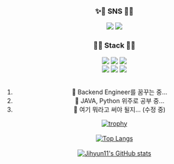 <div align="center">


### ✨:icecream: SNS :icecream:✨
  
<a href="https://blog.naver.com/372491" target="_blank"><img src="https://img.shields.io/badge/BLOG-03C75A?style=for-the-badge&logo=naver&logoColor=FFFFF9"/></a>
<a href="https://blog.naver.com/372491" target="_blank"><img src="https://img.shields.io/badge/instagram-E4405F?style=for-the-badge&logo=instagram&logoColor=FFFFF9"/></a> <br>

  
  
### 🚀:custard: Stack :custard:🚀
  
<img src="https://img.shields.io/badge/JAVA-007396?style=for-the-badge&logo=java&logoColor=white">
<img src="https://img.shields.io/badge/Spring-6DB33F?style=for-the-badge&logo=Spring&logoColor=white">
<img src="https://img.shields.io/badge/mysql-4479A1?style=for-the-badge&logo=mysql&logoColor=white"><br>
<img src="https://img.shields.io/badge/mariaDB-003545?style=for-the-badge&logo=mariaDB&logoColor=white">
<img src="https://img.shields.io/badge/linux-FCC624?style=for-the-badge&logo=linux&logoColor=black">
<img src="https://img.shields.io/badge/aws-232F3E?style=for-the-badge&logo=aws&logoColor=white"><br>

<br>
  
  1. 🌱 Backend Engineer를 꿈꾸는 중...
  2. 💬 JAVA, Python 위주로 공부 중...
  3. 🔭 여기 뭐라고 써야 될지... (수정 중)
  
  	
  [![trophy](https://github-profile-trophy.vercel.app/?username=jihyun11&row=1)](https://github.com/ryo-ma/github-profile-trophy)<br><br>
  [![Top Langs](https://github-readme-stats.vercel.app/api/top-langs/?username=jihyun11)](https://github.com/jihyun11/github-readme-stats)<br><br>
  [![Jihyun11's GitHub stats](https://github-readme-stats.vercel.app/api?username=jihyun11)](https://github.com/jihyun11/github-readme-stats)
  
  
</div>



<!--
**jihyun11/jihyun11** is a ✨ _special_ ✨ repository because its `README.md` (this file) appears on your GitHub profile.
![Top Langs](https://github-readme-stats.vercel.app/api/top-langs/?username=jihyun11&layout=Demo&theme=tokyonight)
![jihyun11's GitHub stats](https://github-readme-stats.vercel.app/api?username=jihyun11&show_icons=true&theme=merko)


Here are some ideas to get you started:
💬 Most used language

- 🔭 I’m currently working on ...
- 🌱 I’m currently learning ...
- 👯 I’m looking to collaborate on ...
- 🤔 I’m looking for help with ...
- 💬 Ask me about ...
- 📫 How to reach me: ...
- 😄 Pronouns: ...
- ⚡ Fun fact: ...
-->
